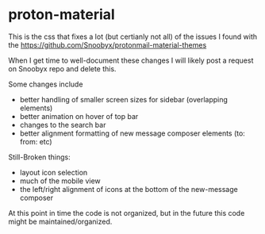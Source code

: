# proton-material
This is the css that fixes a lot (but certianly not all) of the issues I found with the https://github.com/Snoobyx/protonmail-material-themes

When I get time to well-document these changes I will likely post a request on Snoobyx repo and delete this.

Some changes include
- better handling of smaller screen sizes for sidebar (overlapping elements)
- better animation on hover of top bar
- changes to the search bar
- better alignment formatting of new message composer elements (to: from: etc)

Still-Broken things:
- layout icon selection
- much of the mobile view
- the left/right alignment of icons at the bottom of the new-message composer

At this point in time the code is not organized, but in the future this code might be maintained/organized.
